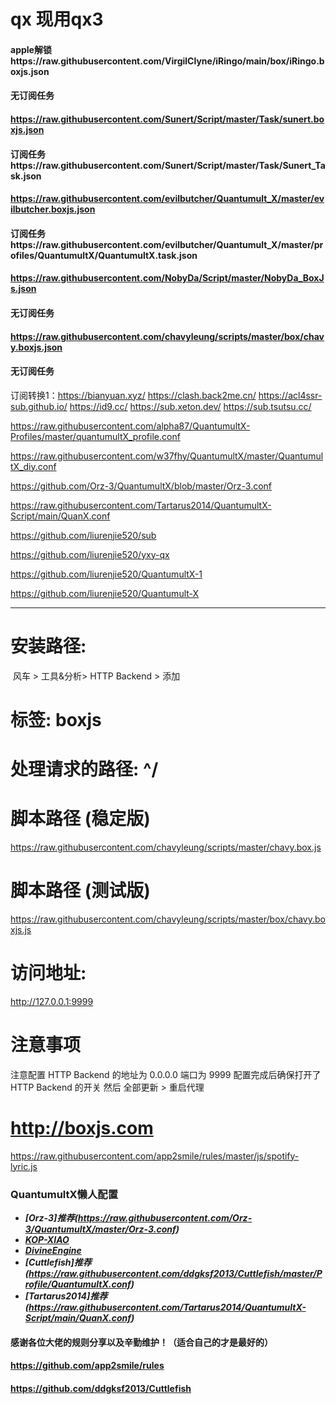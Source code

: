 # qx 现用qx3

#### apple解锁https://raw.githubusercontent.com/VirgilClyne/iRingo/main/box/iRingo.boxjs.json
#### 无订阅任务
#### https://raw.githubusercontent.com/Sunert/Script/master/Task/sunert.boxjs.json
#### 订阅任务https://raw.githubusercontent.com/Sunert/Script/master/Task/Sunert_Task.json
#### https://raw.githubusercontent.com/evilbutcher/Quantumult_X/master/evilbutcher.boxjs.json
#### 订阅任务https://raw.githubusercontent.com/evilbutcher/Quantumult_X/master/profiles/QuantumultX/QuantumultX.task.json
#### https://raw.githubusercontent.com/NobyDa/Script/master/NobyDa_BoxJs.json
#### 无订阅任务
#### https://raw.githubusercontent.com/chavyleung/scripts/master/box/chavy.boxjs.json
#### 无订阅任务


订阅转换1：https://bianyuan.xyz/
https://clash.back2me.cn/
https://acl4ssr-sub.github.io/
https://id9.cc/
https://sub.xeton.dev/
https://sub.tsutsu.cc/

https://raw.githubusercontent.com/alpha87/QuantumultX-Profiles/master/quantumultX_profile.conf


https://raw.githubusercontent.com/w37fhy/QuantumultX/master/QuantumultX_diy.conf



https://github.com/Orz-3/QuantumultX/blob/master/Orz-3.conf



https://raw.githubusercontent.com/Tartarus2014/QuantumultX-Script/main/QuanX.conf



https://github.com/liurenjie520/sub


https://github.com/liurenjie520/yxy-qx



https://github.com/liurenjie520/QuantumultX-1


https://github.com/liurenjie520/Quantumult-X


---------------
# 安装路径: 
 ​ 风车 > 工具&分析> HTTP Backend > 添加

# 标签: boxjs
# 处理请求的路径: ^/

# 脚本路径 (稳定版)
https://raw.githubusercontent.com/chavyleung/scripts/master/chavy.box.js
# 脚本路径 (测试版)
https://raw.githubusercontent.com/chavyleung/scripts/master/box/chavy.boxjs.js

# 访问地址:
http://127.0.0.1:9999

# 注意事项
注意配置 HTTP Backend 的地址为 0.0.0.0 端口为 9999
配置完成后确保打开了 HTTP Backend 的开关
然后 全部更新 > 重启代理

# http://boxjs.com


https://raw.githubusercontent.com/app2smile/rules/master/js/spotify-lyric.js

### QuantumultX懒人配置

- ***[Orz-3]推荐(https://raw.githubusercontent.com/Orz-3/QuantumultX/master/Orz-3.conf)***
- ***[KOP-XIAO](https://raw.githubusercontent.com/KOP-XIAO/QuantumultX/master/QuantumultX_Profiles.conf)***
- ***[DivineEngine](https://raw.githubusercontent.com/DivineEngine/Profiles/master/Quantumult/Outbound.conf)***
- ***[Cuttlefish]推荐(https://raw.githubusercontent.com/ddgksf2013/Cuttlefish/master/Profile/QuantumultX.conf)***
- ***[Tartarus2014]推荐(https://raw.githubusercontent.com/Tartarus2014/QuantumultX-Script/main/QuanX.conf)***


#### 感谢各位大佬的规则分享以及辛勤维护！（适合自己的才是最好的）
#### https://github.com/app2smile/rules
#### https://github.com/ddgksf2013/Cuttlefish
